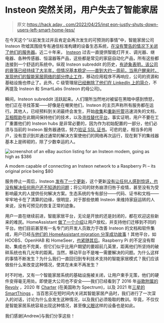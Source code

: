 # Insteon 突然关闭，用户失去了智能家居

> 原文:[https://hack aday . com/2022/04/25/inst eon-justly-shuts-down-users-left-smart-home-less/](https://hackaday.com/2022/04/25/insteon-abruptly-shuts-down-users-left-smart-home-less/)

在今天这个“以前发生过并且肯定会再次发生的可预测的事情”中，智能家居公司 Insteon 吹嘘其围绕专有通信标准构建的设备生态系统，[在没有警告的情况下关闭了他们的服务器](https://arstechnica.com/gadgets/2022/04/shameful-insteon-looks-dead-just-like-its-users-smart-homes/)。近二十年来， [Insteon](https://en.wikipedia.org/wiki/Insteon) 过去一直提供智能灯开关、调光器、继电器、各种传感器、恒温器等产品，这些都是常见的家庭自动化产品，所有这些都连接到一个舒适的系统中。纵观 Insteon subreddit 的历史，[有迹象表明，该公司的衰落已经持续了大半年，但情况基本稳定——直到大约一周前，当用户醒来时，发现他们的智能家居网络的](https://www.reddit.com/r/insteon/comments/tvdeqt/soap_box_rant_insteon_should_just_pack_it_up/)[部分停止工作](https://www.reddit.com/r/insteon/comments/u3oj4o/my_hub_is_now_offline/)，移动应用程序不再响应，公司的资源和基础设施也停止了。此外，C 级管理层[已经删除了他们在 LinkedIn 上的简介](https://staceyoniot.com/insteon-is-down-and-may-not-be-coming-back/)，不再提及 Insteon 和 SmartLabs (Insteon 的母公司)。

瞬间，Insteon subreddit 活跃起来。人们理所当然地对被留在黑暗中感到愤怒，他们正在寻找答案——好像是在嘲笑他们，Insteon 的主页声称所有服务都在运行。其他人，已经预料到关闭最终会发生，开始[收集](https://www.reddit.com/r/insteon/comments/u5rrsb/owners_manuals_and_all_of_the_developer_docs/)和[重新托管](https://www.reddit.com/r/insteon/comments/u5j0n1/i_downloaded_all_the_quick_starts_and_owners/)迅速消失的文档，[互相帮助](https://www.reddit.com/r/insteon/comments/u78pwa/curious_about_efforts_to_keep_your_insteon_stuff/)在此期间保持他们的技术，以及[寻找替代平台](https://www.reddit.com/r/insteon/comments/u45pxs/insteon_and_home_assistant_ha/)。事实证明，用户不要在工厂重置他们的 Insteon hubs 是非常必要的，因为作为初始配置的一部分，他们必须与当前的 Insteon 服务器通信，努力[验证 SSL 证书](https://www.reddit.com/r/insteon/comments/u4an53/hub_2245222_online_reverse_engineering_efforts/)。可悲的是，相当多的用户，没有意识到并通过通常的解决方案使他们的网络再次运行，现在剩下的集线器基本上是砖砌的，除了少数幸运的人。

![screenshot of an eBay auction listing for an Insteon modem, going as high as $386](../Images/3851993a2c93b8ced7e2e1ebe3051ea1.png)

A modem capable of connecting an Insteon network to a Raspberry Pi – its original price being $80

服务停止一周后，Insteon [发布了一个更新](https://www.insteon.com/news2022)，这个更新[没有让任何人感到惊讶，也没有解决任何用户还不知道的问题](https://www.reddit.com/r/insteon/comments/u8cdg8/statement_by_insteon/)；将公司的财务崩溃归咎于疫情，甚至没有为受影响最大的人提供任何解决方案。生态系统的专有部分——代码、证书和文档——牢牢地卡在了清算的边缘，很明显，对于那些依赖 Insteon 来维持家庭运转的人来说，没有可预见的恢复正常的迹象。

用户一直在继续前进，智能家居平台，无论是开放的还是封闭的，都在欢迎这些新来的难民。HomeAssistant [做了一个介绍](https://www.reddit.com/r/insteon/comments/u7k6n4/hey_insteon_users/)让用户放松，并支持他们迁移到不同的平台。他们目前甚至有一名专门的开发人员致力于改善 Insteon 的文档和软件集成，用户已经[与他们的 HomeAssistant migration 分享成功故事](https://www.reddit.com/r/insteon/comments/u7k6n4/hey_insteon_users/)！其他平台，如 HOOBS、OpenHAB 和 HomeSeer，[也紧随其后](https://staceyoniot.com/with-insteon-down-possibly-for-good-what-options-do-you-have-for-your-devices/)。Raspberry Pi 的不足没有帮助，集成也不完美，但它们似乎比用户期望的要超前几英里，距离他们所坚持的破碎系统也有几光年的距离。当然，移动平台不是唯一需要解决的问题。为什么这样的事情不断发生？为什么我们一直回归到专利技术支持的智能家居模式？我们应该做些什么来改变这种情况，使其在未来不再发生？

时不时地，又有一个智能家居系统的基础设施被关闭，让用户束手无策，他们的硬件变得毫无用处。即使是大公司也不安全——我们已经看到了 2016 年[谷歌附属的 Revolv](https://hackaday.com/2016/04/07/alphabet-to-turn-off-revolvs-lights/) ，2020 年 [Charter](https://hackaday.com/2020/01/18/another-iot-debacle-charter-offers-home-insecurity/) (在美国称为 Spectrum)，以及 2021 年[三星的 SmartThings](https://hackaday.com/2021/07/19/samsung-shuttering-original-smartthings-hubs/) 。当百思买在短时间内关闭其智能家居产品时，我们进行了一次深入的对话，讨论为什么会发生这种情况，以及我们必须吸取的教训。毕竟，不仅仅是智能家居系统容易出现这种情况，甚至像[义眼](https://hackaday.com/2022/02/18/bionic-eyes-go-dark/)这样的设备也是如此。

我们感谢[Andrew]与我们分享这些！